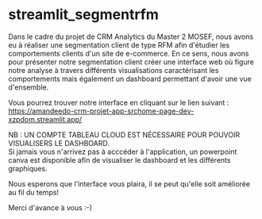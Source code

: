 # streamlit_segmentrfm
 
Dans le cadre du projet de CRM Analytics du Master 2 MOSEF, nous avons eu à réaliser une segmentation client de type RFM afin d'étudier les comportements clients d'un site  de e-commerce. En ce sens, nous avons pour présenter notre segmentation client créer une interface web où figure notre analyse à travers différents visualisations caractérisant les comportements mais également un dashboard permettant d'avoir une vue d'ensemble.

Vous pourrez trouver notre interface en cliquant sur le lien suivant : https://amandeedo-crm-projet-app-srchome-page-dev-xzpdom.streamlit.app/

NB : UN COMPTE TABLEAU CLOUD EST NÉCESSAIRE POUR POUVOIR VISUALISERS LE DASHBOARD.  
Si jamais vous n'arrivez pas à acccéder à l'application, un powerpoint canva est disponible afin de visualiser le dashboard et les différents graphiques. 

Nous esperons que l'interface vous plaira, il se peut qu'elle soit améliorée au fil du temps!

Merci d'avance à vous :-) 
